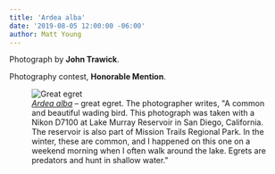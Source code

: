 ```yaml
---
title: 'Ardea alba'
date: '2019-08-05 12:00:00 -06:00'
author: Matt Young
---
```

Photograph by **John Trawick**.

Photography contest, **Honorable Mention**.

<figure>
<img src="{{ site.baseurl }}/uploads/2019/Trawick.Ardea_alba.jpg" alt="Great egret"/>
<figcaption>
<a href="https://www.audubon.org/field-guide/bird/great-egret"><i>Ardea alba</i></a> &ndash; great egret. The photographer writes, "A common and beautiful wading bird. This photograph was taken with a Nikon D7100 at Lake Murray Reservoir in San Diego, California. The reservoir is also part of Mission Trails Regional Park. In the winter, these are common, and I happened on this one on a weekend morning when I often walk around the lake. Egrets are predators and hunt in shallow water."</figcaption>
</figure>
